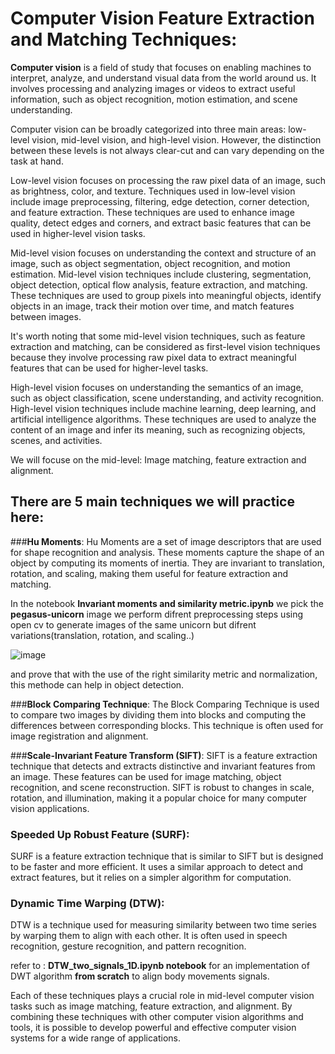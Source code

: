 # Computer Vision Feature Extraction and Matching Techniques:

__Computer vision__ is a field of study that focuses on enabling machines to interpret, analyze, and understand visual data from the world around us. It involves processing and analyzing images or videos to extract useful information, such as object recognition, motion estimation, and scene understanding.


Computer vision can be broadly categorized into three main areas: low-level vision, mid-level vision, and high-level vision. However, the distinction between these levels is not always clear-cut and can vary depending on the task at hand.

Low-level vision focuses on processing the raw pixel data of an image, such as brightness, color, and texture. Techniques used in low-level vision include image preprocessing, filtering, edge detection, corner detection, and feature extraction. These techniques are used to enhance image quality, detect edges and corners, and extract basic features that can be used in higher-level vision tasks.

Mid-level vision focuses on understanding the context and structure of an image, such as object segmentation, object recognition, and motion estimation. Mid-level vision techniques include clustering, segmentation, object detection, optical flow analysis, feature extraction, and matching. These techniques are used to group pixels into meaningful objects, identify objects in an image, track their motion over time, and match features between images.

It's worth noting that some mid-level vision techniques, such as feature extraction and matching, can be considered as first-level vision techniques because they involve processing raw pixel data to extract meaningful features that can be used for higher-level tasks.

High-level vision focuses on understanding the semantics of an image, such as object classification, scene understanding, and activity recognition. High-level vision techniques include machine learning, deep learning, and artificial intelligence algorithms. These techniques are used to analyze the content of an image and infer its meaning, such as recognizing objects, scenes, and activities.

We will focuse on the mid-level: Image matching, feature extraction and alignment.

## __There are 5 main techniques we will practice here:__

###__Hu Moments__: 
Hu Moments are a set of image descriptors that are used for shape recognition and analysis. These moments capture the shape of an object by computing its moments of inertia. They are invariant to translation, rotation, and scaling, making them useful for feature extraction and matching.

In the notebook __Invariant moments and similarity metric.ipynb__ we pick the __pegasus-unicorn__ image we perform difrent preprocessing steps using open cv to generate images of the same unicorn but difrent variations(translation, rotation, and scaling..)

![image](https://user-images.githubusercontent.com/103390948/227741067-045772f1-31bf-4e34-aced-64f126735c12.png)

and prove that with the use of the right similarity metric and normalization, this methode can help in object detection.

###__Block Comparing Technique__: 
The Block Comparing Technique is used to compare two images by dividing them into blocks and computing the differences between corresponding blocks. This technique is often used for image registration and alignment.

###__Scale-Invariant Feature Transform (SIFT)__: 
SIFT is a feature extraction technique that detects and extracts distinctive and invariant features from an image. These features can be used for image matching, object recognition, and scene reconstruction. SIFT is robust to changes in scale, rotation, and illumination, making it a popular choice for many computer vision applications.

### __Speeded Up Robust Feature (SURF)__: 
SURF is a feature extraction technique that is similar to SIFT but is designed to be faster and more efficient. It uses a similar approach to detect and extract features, but it relies on a simpler algorithm for computation.

### __Dynamic Time Warping (DTW)__: 
DTW is a technique used for measuring similarity between two time series by warping them to align with each other. It is often used in speech recognition, gesture recognition, and pattern recognition.

refer to : __DTW_two_signals_1D.ipynb notebook__ for an implementation of DWT algorithm __from scratch__ to align body movements signals.

Each of these techniques plays a crucial role in mid-level computer vision tasks such as image matching, feature extraction, and alignment. By combining these techniques with other computer vision algorithms and tools, it is possible to develop powerful and effective computer vision systems for a wide range of applications.

